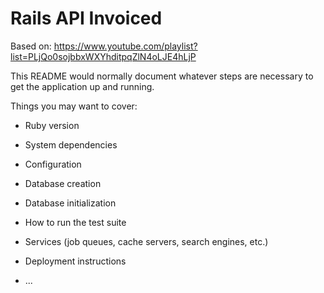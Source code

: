 # Rails API Invoiced

Based on: https://www.youtube.com/playlist?list=PLjQo0sojbbxWXYhditpqZlN4oLJE4hLjP

This README would normally document whatever steps are necessary to get the
application up and running.

Things you may want to cover:

- Ruby version

- System dependencies

- Configuration

- Database creation

- Database initialization

- How to run the test suite

- Services (job queues, cache servers, search engines, etc.)

- Deployment instructions

- ...
